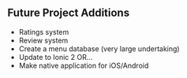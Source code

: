 ## Future Project Additions

- Ratings system
- Review system
- Create a menu database (very large undertaking)
- Update to Ionic 2 OR...
- Make native application for iOS/Android
